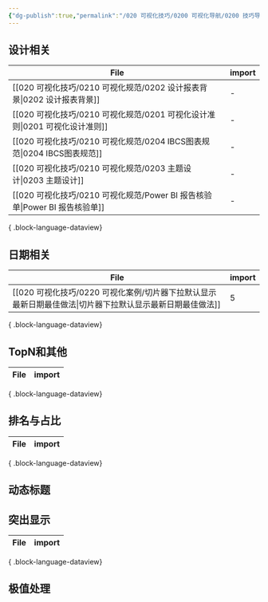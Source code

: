 ```yaml
---
{"dg-publish":true,"permalink":"/020 可视化技巧/0200 可视化导航/0200 技巧导航/","tags":["导航"]}
---
```



## 设计相关
| File                                                       | import |
| ---------------------------------------------------------- | ------ |
| [[020 可视化技巧/0210 可视化规范/0202 设计报表背景\|0202 设计报表背景]]       | \-     |
| [[020 可视化技巧/0210 可视化规范/0201 可视化设计准则\|0201 可视化设计准则]]     | \-     |
| [[020 可视化技巧/0210 可视化规范/0204 IBCS图表规范\|0204 IBCS图表规范]]   | \-     |
| [[020 可视化技巧/0210 可视化规范/0203 主题设计\|0203 主题设计]]           | \-     |
| [[020 可视化技巧/0210 可视化规范/Power BI 报告核验单\|Power BI 报告核验单]] | \-     |

{ .block-language-dataview}

## 日期相关

| File                                                             | import |
| ---------------------------------------------------------------- | ------ |
| [[020 可视化技巧/0220 可视化案例/切片器下拉默认显示最新日期最佳做法\|切片器下拉默认显示最新日期最佳做法]] | 5      |

{ .block-language-dataview}


## TopN和其他


| File | import |
| ---- | ------ |

{ .block-language-dataview}


## 排名与占比

| File | import |
| ---- | ------ |

{ .block-language-dataview}



## 动态标题




## 突出显示 


| File | import |
| ---- | ------ |

{ .block-language-dataview}


## 极值处理




